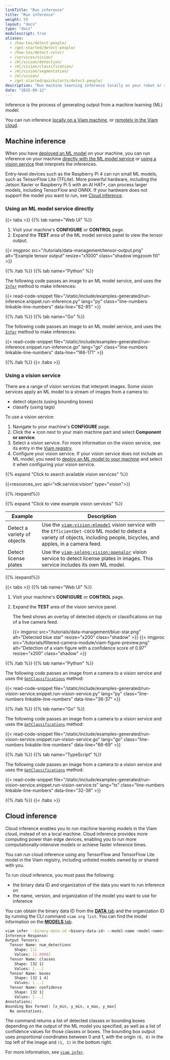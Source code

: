 ```yaml
---
linkTitle: "Run inference"
title: "Run inference"
weight: 50
layout: "docs"
type: "docs"
modulescript: true
aliases:
  - /how-tos/detect-people/
  - /get-started/detect-people/
  - /how-tos/detect-color/
  - /services/vision/
  - /ml/vision/detection/
  - /ml/vision/classification/
  - /ml/vision/segmentation/
  - /ml/vision/
  - /get-started/quickstarts/detect-people/
description: "Run machine learning inference locally on your robot or remotely in the cloud using vision services, ML model services, or SDKs."
date: "2025-09-12"
---
```


Inference is the process of generating output from a machine learning (ML) model.

You can run inference [locally on a Viam machine](#machine-inference), or [remotely in the Viam cloud](#cloud-inference).

## Machine inference

When you have [deployed an ML model](/data-ai/ai/deploy/) on your machine, you can run inference on your machine [directly with the ML model service](#using-an-ml-model-service-directly) or [using a vision service](#using-a-vision-service) that interprets the inferences.

Entry-level devices such as the Raspberry Pi 4 can run small ML models, such as TensorFlow Lite (TFLite).
More powerful hardware, including the Jetson Xavier or Raspberry Pi 5 with an AI HAT+, can process larger models, including TensorFlow and ONNX.
If your hardware does not support the model you want to run, see [Cloud inference](#cloud-inference).

### Using an ML model service directly

{{< tabs >}}
{{% tab name="Web UI" %}}

1. Visit your machine's **CONFIGURE** or **CONTROL** page.
1. Expand the **TEST** area of the ML model service panel to view the tensor output.

{{< imgproc src="/tutorials/data-management/tensor-output.png" alt="Example tensor output" resize="x1000" class="shadow imgzoom fill" >}}

{{% /tab %}}
{{% tab name="Python" %}}

The following code passes an image to an ML model service, and uses the [`Infer`](/dev/reference/apis/services/ml/#infer) method to make inferences:

{{< read-code-snippet file="/static/include/examples-generated/run-inference.snippet.run-inference.py" lang="py" class="line-numbers linkable-line-numbers" data-line="82-85" >}}

{{% /tab %}}
{{% tab name="Go" %}}

The following code passes an image to an ML model service, and uses the [`Infer`](/dev/reference/apis/services/ml/#infer) method to make inferences:

{{< read-code-snippet file="/static/include/examples-generated/run-inference.snippet.run-inference.go" lang="go" class="line-numbers linkable-line-numbers" data-line="166-171" >}}

{{% /tab %}}
{{< /tabs >}}

### Using a vision service

There are a range of vision services that interpret images.
Some vision services apply an ML model to a stream of images from a camera to:

- detect objects (using bounding boxes)
- classify (using tags)

To use a vision service:

1. Navigate to your machine's **CONFIGURE** page.
1. Click the **+** icon next to your main machine part and select **Component or service**.
1. Select a vision service.
   For more information on the vision service, see its entry in the [Viam registry](https://app.viam.com/registry).
1. Configure your vision service.
   If your vision service does not include an ML model, you need to [deploy an ML model to your machine](/data-ai/ai/deploy/) and select it when configuring your vision service.

{{% expand "Click to search available vision services" %}}

{{<resources_svc api="rdk:service:vision" type="vision">}}

{{% /expand%}}

{{% expand "Click to view example vision services" %}}

<!-- prettier-ignore -->
| Example | Description |
| ------- | ----------- |
| Detect a variety of objects | Use the [`viam:vision:mlmodel`](/operate/reference/services/vision/mlmodel/) vision service with the `EfficientDet-COCO` ML model to detect a variety of objects, including people, bicycles, and apples, in a camera feed. |
| Detect license plates | Use the [`viam-soleng:vision:openalpr`](https://app.viam.com/module/viam-soleng/viamalpr) vision service to detect license plates in images. This service includes its own ML model. |

{{% /expand%}}

{{< tabs >}}
{{% tab name="Web UI" %}}

1. Visit your machine's **CONFIGURE** or **CONTROL** page.
1. Expand the **TEST** area of the vision service panel.

   The feed shows an overlay of detected objects or classifications on top of a live camera feed.

   {{< imgproc src="/tutorials/data-management/blue-star.png" alt="Detected blue star" resize="x200" class="shadow" >}}
   {{< imgproc src="/tutorials/filtered-camera-module/viam-figure-preview.png" alt="Detection of a viam figure with a confidence score of 0.97" resize="x200" class="shadow" >}}

{{% /tab %}}
{{% tab name="Python" %}}

The following code passes an image from a camera to a vision service and uses the [`GetClassifications`](/dev/reference/apis/services/vision/#getclassifications) method:

{{< read-code-snippet file="/static/include/examples-generated/run-vision-service.snippet.run-vision-service.py" lang="py" class="line-numbers linkable-line-numbers" data-line="36-37" >}}

{{% /tab %}}
{{% tab name="Go" %}}

The following code passes an image from a camera to a vision service and uses the [`GetClassifications`](/dev/reference/apis/services/vision/#getclassifications) method:

{{< read-code-snippet file="/static/include/examples-generated/run-vision-service.snippet.run-vision-service.go" lang="go" class="line-numbers linkable-line-numbers" data-line="66-69" >}}

{{% /tab %}}
{{% tab name="TypeScript" %}}

The following code passes an image from a camera to a vision service and uses the [`GetClassifications`](/dev/reference/apis/services/vision/#getclassifications) method:

{{< read-code-snippet file="/static/include/examples-generated/run-vision-service.snippet.run-vision-service.ts" lang="ts" class="line-numbers linkable-line-numbers" data-line="32-38" >}}

{{% /tab %}}
{{< /tabs >}}

## Cloud inference

Cloud inference enables you to run machine learning models in the Viam cloud, instead of on a local machine.
Cloud inference provides more computing power than edge devices, enabling you to run more computationally-intensive models or achieve faster inference times.

You can run cloud inference using any TensorFlow and TensorFlow Lite model in the Viam registry, including unlisted models owned by or shared with you.

To run cloud inference, you must pass the following:

- the binary data ID and organization of the data you want to run inference on
- the name, version, and organization of the model you want to use for inference

You can obtain the binary data ID from the [**DATA** tab](https://app.viam.com/data/view) and the organization ID by running the CLI command `viam org list`.
You can find the model information on the [**MODELS** tab](https://app.viam.com/models).

```sh {class="command-line" data-prompt="$" data-output="2-18"}
viam infer --binary-data-id <binary-data-id> --model-name <model-name> --model-org-id <org-id-that-owns-model> --model-version "2025-04-14T16-38-25" --org-id <org-id-that-executes-inference>
Inference Response:
Output Tensors:
  Tensor Name: num_detections
    Shape: [1]
    Values: [1.0000]
  Tensor Name: classes
    Shape: [32 1]
    Values: [...]
  Tensor Name: boxes
    Shape: [32 1 4]
    Values: [...]
  Tensor Name: confidence
    Shape: [32 1]
    Values: [...]
Annotations:
Bounding Box Format: [x_min, y_min, x_max, y_max]
  No annotations.
```

The command returns a list of detected classes or bounding boxes depending on the output of the ML model you specified, as well as a list of confidence values for those classes or boxes.
The bounding box output uses proportional coordinates between 0 and 1, with the origin `(0, 0)` in the top left of the image and `(1, 1)` in the bottom right.

For more information, see [`viam infer`](/dev/tools/cli/#infer).
